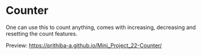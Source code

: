 # Counter

One can use this to count anything, comes with increasing, decreasing and resetting the count features.

Preview: https://prithiba-a.github.io/Mini_Project_22-Counter/
